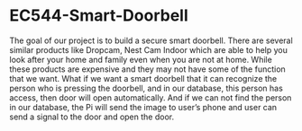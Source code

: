 # EC544-Smart-Doorbell

The goal of our project is to build a secure smart doorbell. There are several similar products like Dropcam, Nest Cam Indoor which are able to help you look after your home and family even when you are not at home. While these products are expensive and they may not have some of the function that we want. What if we want a smart doorbell that it can recognize the person who is pressing the doorbell, and in our database, this person has access, then door will open automatically. And if we can not find the person in our database, the Pi will send the image to user’s phone and user can send a signal to the door and open the door.
